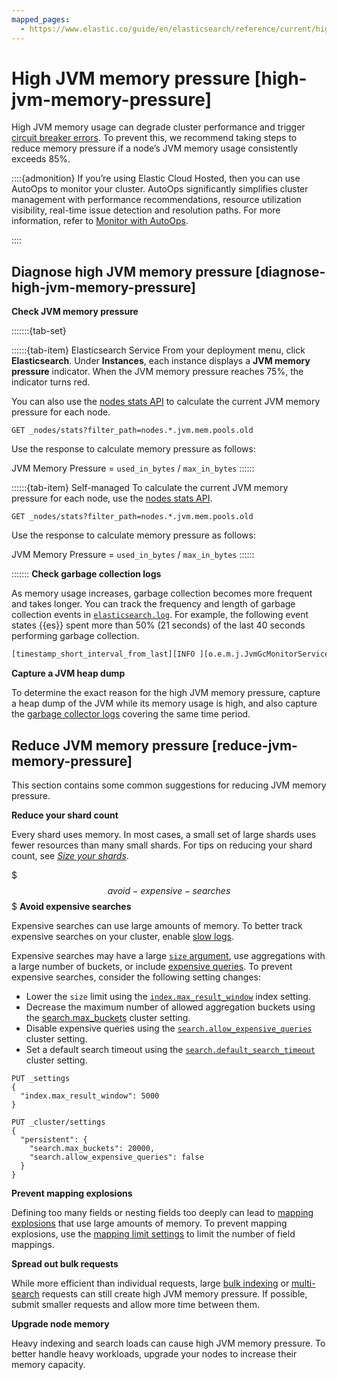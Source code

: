```yaml
---
mapped_pages:
  - https://www.elastic.co/guide/en/elasticsearch/reference/current/high-jvm-memory-pressure.html
---
```


# High JVM memory pressure [high-jvm-memory-pressure]

High JVM memory usage can degrade cluster performance and trigger [circuit breaker errors](circuit-breaker-errors.md). To prevent this, we recommend taking steps to reduce memory pressure if a node’s JVM memory usage consistently exceeds 85%.

::::{admonition}
If you’re using Elastic Cloud Hosted, then you can use AutoOps to monitor your cluster. AutoOps significantly simplifies cluster management with performance recommendations, resource utilization visibility, real-time issue detection and resolution paths. For more information, refer to [Monitor with AutoOps](https://www.elastic.co/guide/en/cloud/current/ec-autoops.html).

::::



## Diagnose high JVM memory pressure [diagnose-high-jvm-memory-pressure]

**Check JVM memory pressure**

:::::::{tab-set}

::::::{tab-item} Elasticsearch Service
From your deployment menu, click **Elasticsearch**. Under **Instances**, each instance displays a **JVM memory pressure** indicator. When the JVM memory pressure reaches 75%, the indicator turns red.

You can also use the [nodes stats API](https://www.elastic.co/guide/en/elasticsearch/reference/current/cluster-nodes-stats.html) to calculate the current JVM memory pressure for each node.

```console
GET _nodes/stats?filter_path=nodes.*.jvm.mem.pools.old
```

Use the response to calculate memory pressure as follows:

JVM Memory Pressure = `used_in_bytes` / `max_in_bytes`
::::::

::::::{tab-item} Self-managed
To calculate the current JVM memory pressure for each node, use the [nodes stats API](https://www.elastic.co/guide/en/elasticsearch/reference/current/cluster-nodes-stats.html).

```console
GET _nodes/stats?filter_path=nodes.*.jvm.mem.pools.old
```

Use the response to calculate memory pressure as follows:

JVM Memory Pressure = `used_in_bytes` / `max_in_bytes`
::::::

:::::::
**Check garbage collection logs**

As memory usage increases, garbage collection becomes more frequent and takes longer. You can track the frequency and length of garbage collection events in [`elasticsearch.log`](../../deploy-manage/monitor/logging-configuration/elasticsearch-log4j-configuration-self-managed.md). For example, the following event states {{es}} spent more than 50% (21 seconds) of the last 40 seconds performing garbage collection.

```txt
[timestamp_short_interval_from_last][INFO ][o.e.m.j.JvmGcMonitorService] [node_id] [gc][number] overhead, spent [21s] collecting in the last [40s]
```

**Capture a JVM heap dump**

To determine the exact reason for the high JVM memory pressure, capture a heap dump of the JVM while its memory usage is high, and also capture the [garbage collector logs](https://www.elastic.co/guide/en/elasticsearch/reference/current/advanced-configuration.html#gc-logging) covering the same time period.


## Reduce JVM memory pressure [reduce-jvm-memory-pressure]

This section contains some common suggestions for reducing JVM memory pressure.

**Reduce your shard count**

Every shard uses memory. In most cases, a small set of large shards uses fewer resources than many small shards. For tips on reducing your shard count, see [*Size your shards*](../../deploy-manage/production-guidance/optimize-performance/size-shards.md).

$$$avoid-expensive-searches$$$
**Avoid expensive searches**

Expensive searches can use large amounts of memory. To better track expensive searches on your cluster, enable [slow logs](https://www.elastic.co/guide/en/elasticsearch/reference/current/index-modules-slowlog.html).

Expensive searches may have a large [`size` argument](https://www.elastic.co/guide/en/elasticsearch/reference/current/paginate-search-results.html), use aggregations with a large number of buckets, or include [expensive queries](../../explore-analyze/query-filter/languages/querydsl.md#query-dsl-allow-expensive-queries). To prevent expensive searches, consider the following setting changes:

* Lower the `size` limit using the [`index.max_result_window`](https://www.elastic.co/guide/en/elasticsearch/reference/current/index-modules.html#index-max-result-window) index setting.
* Decrease the maximum number of allowed aggregation buckets using the [search.max_buckets](https://www.elastic.co/guide/en/elasticsearch/reference/current/search-settings.html#search-settings-max-buckets) cluster setting.
* Disable expensive queries using the [`search.allow_expensive_queries`](../../explore-analyze/query-filter/languages/querydsl.md#query-dsl-allow-expensive-queries) cluster setting.
* Set a default search timeout using the [`search.default_search_timeout`](../../solutions/search/querying-for-search.md#search-timeout) cluster setting.

```console
PUT _settings
{
  "index.max_result_window": 5000
}

PUT _cluster/settings
{
  "persistent": {
    "search.max_buckets": 20000,
    "search.allow_expensive_queries": false
  }
}
```

**Prevent mapping explosions**

Defining too many fields or nesting fields too deeply can lead to [mapping explosions](../../manage-data/data-store/mapping.md#mapping-limit-settings) that use large amounts of memory. To prevent mapping explosions, use the [mapping limit settings](https://www.elastic.co/guide/en/elasticsearch/reference/current/mapping-settings-limit.html) to limit the number of field mappings.

**Spread out bulk requests**

While more efficient than individual requests, large [bulk indexing](https://www.elastic.co/guide/en/elasticsearch/reference/current/docs-bulk.html) or [multi-search](https://www.elastic.co/guide/en/elasticsearch/reference/current/search-multi-search.html) requests can still create high JVM memory pressure. If possible, submit smaller requests and allow more time between them.

**Upgrade node memory**

Heavy indexing and search loads can cause high JVM memory pressure. To better handle heavy workloads, upgrade your nodes to increase their memory capacity.
